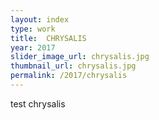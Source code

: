 ```yaml
---
layout: index
type: work
title:  CHRYSALIS
year: 2017
slider_image_url: chrysalis.jpg
thumbnail_url: chrysalis.jpg
permalink: /2017/chrysalis
---
```

test chrysalis